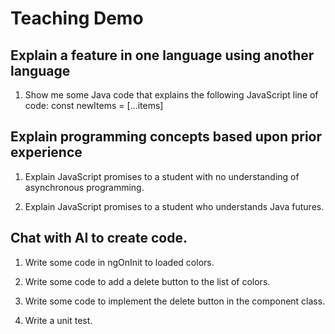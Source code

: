 # Teaching Demo

## Explain a feature in one language using another language

1. Show me some Java code that explains the following JavaScript line of code: const newItems = [...items]

## Explain programming concepts based upon prior experience

1. Explain JavaScript promises to a student with no understanding of asynchronous programming.

1. Explain JavaScript promises to a student who understands Java futures.

## Chat with AI to create code.

1. Write some code in ngOnInit to loaded colors.

1. Write some code to add a delete button to the list of colors.

1. Write some code to implement the delete button in the component class.

1. Write a unit test.